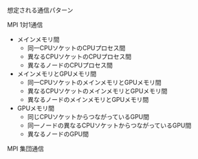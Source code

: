 想定される通信パターン

MPI 1対1通信
 - メインメモリ間
   - 同一CPUソケットのCPUプロセス間
   - 異なるCPUソケットのCPUプロセス間
   - 異なるノードのCPUプロセス間
 - メインメモリとGPUメモリ間
   - 同一CPUソケットのメインメモリとGPUメモリ間
   - 異なるCPUソケットのメインメモリとGPUメモリ間
   - 異なるノードのメインメモリとGPUメモリ間
 - GPUメモリ間
   - 同じCPUソケットからつながっているGPU間
   - 同一ノードの異なるCPUソケットからつながっているGPU間
   - 異なるノードのGPU間

MPI 集団通信
